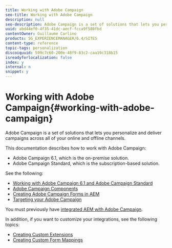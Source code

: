 ```yaml
---
title: Working with Adobe Campaign
seo-title: Working with Adobe Campaign
description: null
seo-description: Adobe Campaign is a set of solutions that lets you personalize and deliver campaigns across all of your online and offline channels
uuid: abd44ef0-4f35-41dc-aecf-fcca9f588fbd
contentOwner: Guillaume Carlino
products: SG_EXPERIENCEMANAGER/6.4/SITES
content-type: reference
topic-tags: personalization
discoiquuid: 599c7c60-200e-48f9-83c2-caa19c318b15
isreadyforlocalization: false
index: y
internal: n
snippet: y
---
```


# Working with Adobe Campaign{#working-with-adobe-campaign}

Adobe Campaign is a set of solutions that lets you personalize and deliver campaigns across all of your online and offline channels.

This documentation describes how to work with Adobe Campaign:

* Adobe Campaign 6.1, which is the on-premise solution. 
* Adobe Campaign Standard, which is the subscription-based solution.

See the following:

* [Working with Adobe Campaign 6.1 and Adobe Campaign Standard](../../authoring/using/campaign.md)
* [Adobe Campaign Components](../../authoring/using/adobe-campaign-components.md)
* [Creating Adobe Campaign Forms in AEM](../../authoring/using/adobe-campaign-forms.md)
* [Targeting your Adobe Campaign](../../authoring/using/target-adobe-campaign.md)

You must previously have [integrated AEM with Adobe Campaign](../../administering/using/campaign.md).

In addition, if you want to customize your integrations, see the following topics:

* [Creating Custom Extensions](../../developing/using/extending-campaign-extensions.md)
* [Creating Custom Form Mappings](../../developing/using/extending-campaign-form-mapping.md)

